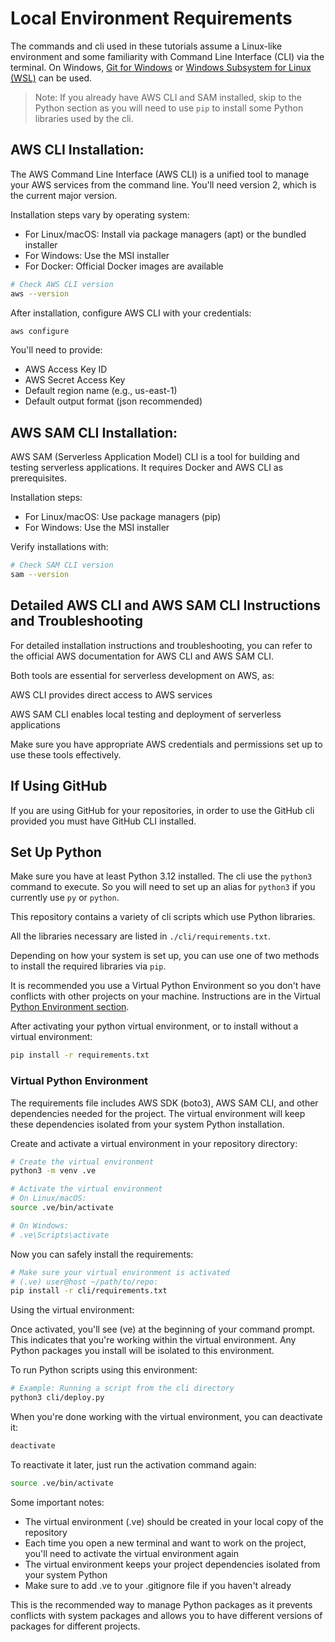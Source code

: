 # Local Environment Requirements

The commands and cli used in these tutorials assume a Linux-like environment and some familiarity with Command Line Interface (CLI) via the terminal. On Windows, [Git for Windows](https://gitforwindows.org/) or [Windows Subsystem for Linux (WSL)](https://learn.microsoft.com/en-us/windows/wsl/about) can be used.

> Note: If you already have AWS CLI and SAM installed, skip to the Python section as you will need to use `pip` to install some Python libraries used by the cli.

## AWS CLI Installation:

The AWS Command Line Interface (AWS CLI) is a unified tool to manage your AWS services from the command line. You'll need version 2, which is the current major version.

Installation steps vary by operating system:

- For Linux/macOS: Install via package managers (apt) or the bundled installer
- For Windows: Use the MSI installer
- For Docker: Official Docker images are available

```bash
# Check AWS CLI version
aws --version
```

After installation, configure AWS CLI with your credentials:

```bash
aws configure
```

You'll need to provide:

- AWS Access Key ID
- AWS Secret Access Key
- Default region name (e.g., us-east-1)
- Default output format (json recommended)

## AWS SAM CLI Installation:

AWS SAM (Serverless Application Model) CLI is a tool for building and testing serverless applications. It requires Docker and AWS CLI as prerequisites.

Installation steps:

- For Linux/macOS: Use package managers (pip)
- For Windows: Use the MSI installer

Verify installations with:

```bash
# Check SAM CLI version
sam --version
```

## Detailed AWS CLI and AWS SAM CLI Instructions and Troubleshooting

For detailed installation instructions and troubleshooting, you can refer to the official AWS documentation for AWS CLI and AWS SAM CLI.

Both tools are essential for serverless development on AWS, as:

AWS CLI provides direct access to AWS services

AWS SAM CLI enables local testing and deployment of serverless applications

Make sure you have appropriate AWS credentials and permissions set up to use these tools effectively.

## If Using GitHub

If you are using GitHub for your repositories, in order to use the GitHub cli provided you must have GitHub CLI installed.

## Set Up Python

Make sure you have at least Python 3.12 installed. The cli use the `python3` command to execute. So you will need to set up an alias for `python3` if you currently use `py` or `python`.

This repository contains a variety of cli scripts which use Python libraries.

All the libraries necessary are listed in `./cli/requirements.txt`.

Depending on how your system is set up, you can use one of two methods to install the required libraries via `pip`.

It is recommended you use a Virtual Python Environment so you don't have conflicts with other projects on your machine. Instructions are in the Virtual [Python Environment section](#virtual-python-environment).

After activating your python virtual environment, or to install without a virtual environment:

```bash
pip install -r requirements.txt
```

### Virtual Python Environment

The requirements file includes AWS SDK (boto3), AWS SAM CLI, and other dependencies needed for the project. The virtual environment will keep these dependencies isolated from your system Python installation.

Create and activate a virtual environment in your repository directory:

```bash
# Create the virtual environment
python3 -m venv .ve

# Activate the virtual environment
# On Linux/macOS:
source .ve/bin/activate

# On Windows:
# .ve\Scripts\activate
```

Now you can safely install the requirements:

```bash
# Make sure your virtual environment is activated
# (.ve) user@host ~/path/to/repo:
pip install -r cli/requirements.txt
```

Using the virtual environment:

Once activated, you'll see (ve) at the beginning of your command prompt. This indicates that you're working within the virtual environment. Any Python packages you install will be isolated to this environment.

To run Python scripts using this environment:

```bash
# Example: Running a script from the cli directory
python3 cli/deploy.py
```

When you're done working with the virtual environment, you can deactivate it:

```bash
deactivate
```

To reactivate it later, just run the activation command again:

```bash
source .ve/bin/activate
```

Some important notes:

- The virtual environment (.ve) should be created in your local copy of the repository
- Each time you open a new terminal and want to work on the project, you'll need to activate the virtual environment again
- The virtual environment keeps your project dependencies isolated from your system Python
- Make sure to add .ve to your .gitignore file if you haven't already

This is the recommended way to manage Python packages as it prevents conflicts with system packages and allows you to have different versions of packages for different projects.
